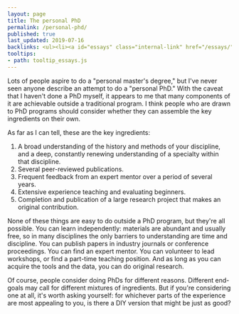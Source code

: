```yaml
---
layout: page
title: The personal PhD
permalink: /personal-phd/
published: true
last_updated: 2019-07-16
backlinks: <ul><li><a id="essays" class="internal-link" href="/essays/">Essays</a></li></ul>
tooltips: 
- path: tooltip_essays.js
---
```


Lots of people aspire to do a "personal master's degree," but I've never seen anyone describe an attempt to do a "personal PhD." With the caveat that I haven't done a PhD myself, it appears to me that many components of it are achievable outside a traditional program. I think people who are drawn to PhD programs should consider whether they can assemble the key ingredients on their own.

As far as I can tell, these are the key ingredients:

1. A broad understanding of the history and methods of your discipline, and a deep, constantly renewing understanding of a specialty within that discipline.
2. Several peer-reviewed publications.
3. Frequent feedback from an expert mentor over a period of several years.
4. Extensive experience teaching and evaluating beginners.
5. Completion and publication of a large research project that makes an original contribution.

None of these things are easy to do outside a PhD program, but they're all possible. You can learn independently: materials are abundant and usually free, so in many disciplines the only barriers to understanding are time and discipline. You can publish papers in industry journals or conference proceedings. You can find an expert mentor. You can volunteer to lead workshops, or find a part-time teaching position. And as long as you can acquire the tools and the data, you can do original research.

Of course, people consider doing PhDs for different reasons. Different end-goals may call for different mixtures of ingredients. But if you're considering one at all, it's worth asking yourself: for whichever parts of the experience are most appealing to you, is there a DIY version that might be just as good?

